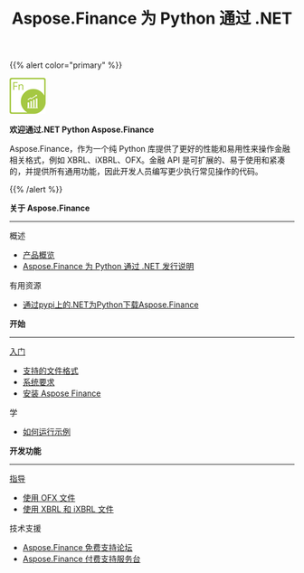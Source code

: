 ﻿---
title: Aspose.Finance 为 Python 通过 .NET
linktitle: Aspose.Finance 为 Python 通过 .NET
keywords: finance,xbrl,ixbrl,ofx,python
description: 它提供了更好的性能和易用性来操作财务相关格式，例如 XBRL、iXBRL、OFX 使用 Python
type: docs
weight: 10
url: /zh/python-net/
is_root: true
aliases:
  - /python-net/working-with-aspose-finance/ 
---
{{% alert color="primary" %}} 

<img src="home_1.png" style="width:64px;height:64px;" alt="Aspose.Finance for Python via .NET Product Logo" />

**欢迎通过.NET Python Aspose.Finance**

Aspose.Finance，作为一个纯 Python 库提供了更好的性能和易用性来操作金融相关格式，例如 XBRL、iXBRL、OFX。金融 API 是可扩展的、易于使用和紧凑的，并提供所有通用功能，因此开发人员编写更少执行常见操作的代码。

{{% /alert %}}

<div class="row">
	<div class="col-md-4">
		<p><b>关于 Aspose.Finance</b></p>
			<hr><p>概述</p></hr>
			<ul>
				<li><a href="/finance/zh/python-net/product-overview/">产品概览</a></li>
			  <li><a href="/finance/zh/python-net/release-notes/">Aspose.Finance 为 Python 通过 .NET 发行说明</a></li>
			</ul>            
	        <p>有用资源</p>
			<ul>
				<li><a href="https://pypi.org/project/aspose-finance/">通过pypi上的.NET为Python下载Aspose.Finance</a></li>
			</ul>
	</div>
	<div class="col-md-4">
		<p><b>开始</b></p>
			<hr><p><a href="/finance/zh/python-net/getting-started/">入门</a></p></hr>
			<ul>
				<li><a href="/finance/zh/python-net/supported-file-formats/">支持的文件格式</a></li>
				<li><a href="/finance/zh/python-net/system-requirements/">系统要求</a></li>
				<li><a href="/finance/zh/python-net/installation/">安装 Aspose Finance</a></li>
			</ul>
			<p>学</p>
			<ul>
				<li><a href="/finance/zh/python-net/how-to-run-the-examples/">如何运行示例</a></li>
			</ul>
	</div>
	<div class="col-md-4">
		<p><b>开发功能</b></p>
			<hr><p><a href="/finance/zh/python-net/developer-guide/">指导</a></p></hr>
			<ul>
				<li><a href="/finance/zh/python-net/working-with-ofx-files/">使用 OFX 文件</a></li>
				<li><a href="/finance/zh/python-net/working-with-xbrl-and-ixbrl-files/">使用 XBRL 和 iXBRL 文件</a></li>
			</ul>	
			<p>技术支援</p>
			<ul>
				<li><a href="https://forum.aspose.com/c/finance/43">Aspose.Finance 免费支持论坛</a></li>
				<li><a href="https://helpdesk.aspose.com/">Aspose.Finance 付费支持服务台</a></li>
			</ul>
	</div>
</div>
